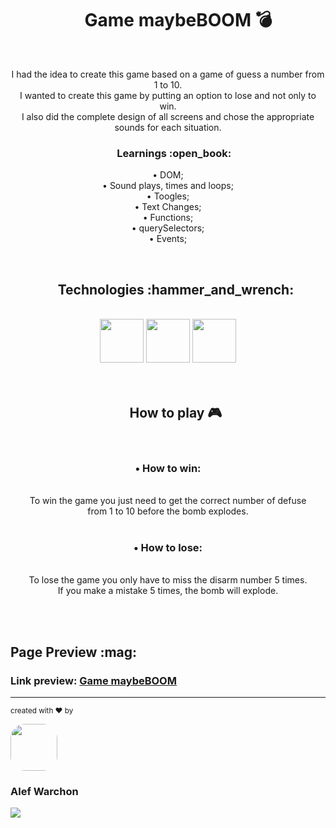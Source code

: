 <h1 align="center">&nbsp;&nbsp;&nbsp;&nbsp;&nbsp;Game maybeBOOM 💣</h1>

<br/>

<p align="center">
I had the idea to create this game based on a game of guess a number from 1 to 10. 
<br/>
I wanted to create this game by putting an option to lose and not only to win. 
<br/>
I also did the complete design of all screens and chose the appropriate sounds for each situation.
</p>

<h3 align="center">&nbsp;&nbsp;&nbsp;&nbsp;&nbsp;Learnings :open_book:</h3>

<p align="center">
• DOM;
<br/>
• Sound plays, times and loops;
<br/>
• Toogles;
<br/>
• Text Changes;
<br/>
• Functions;
<br/>
• querySelectors;
<br/>
• Events;
</p>

<br/>

<div align="center">
<h2>&nbsp;&nbsp;&nbsp;&nbsp;&nbsp;Technologies :hammer_and_wrench:</h2>
<br/>
<img height="70em" src="https://cdn.jsdelivr.net/gh/devicons/devicon/icons/css3/css3-original.svg" />
<img height="70em" src="https://cdn.jsdelivr.net/gh/devicons/devicon/icons/javascript/javascript-original.svg" />
<img height="70em" src="https://cdn.jsdelivr.net/gh/devicons/devicon/icons/html5/html5-original.svg" />
</div>

<br/>
<br/>

<div align="center">
<h2>&nbsp;&nbsp;&nbsp;&nbsp;&nbsp;How to play 🎮</h2>
<br/>
<p align="center">
<h3>• How to win:</h3>
<br/>
To win the game you just need to get the correct number of defuse 
<br/>
from 1 to 10 before the bomb explodes.
<br/>
<br/>
<h3>• How to lose:</h3>
<br/>
To lose the game you only have to miss the disarm number 5 times.
<br/>
If you make a mistake 5 times, the bomb will explode.
</p>
</div>

<br/>
<br/>

<div>
<h2>Page Preview :mag:</h2>
<h3>Link preview: <a href="https://alefwarchon.github.io/Game-maybeBOOM/">Game maybeBOOM<a/></h3>
</div>


<hr/>

<sub>created with ♥ by</sub>
    
<img style="border-radius: 30%;" src="https://avatars.githubusercontent.com/u/109194445?s=96&v=4" width="75px;" />
<h3>Alef Warchon</h3>
<a href="https://www.linkedin.com/in/alef-warchon-400571245/" target="_blank"><img 
src="https://img.shields.io/badge/-LinkedIn-%230077B5?style=for-the-badge&logo=linkedin&logoColor=white" target="_blank" />
</a>
